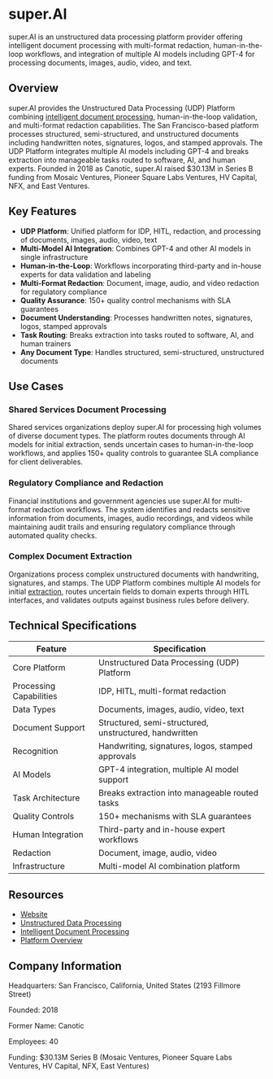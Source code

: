 # super.AI

super.AI is an unstructured data processing platform provider offering intelligent document processing with multi-format redaction, human-in-the-loop workflows, and integration of multiple AI models including GPT-4 for processing documents, images, audio, video, and text.

## Overview

super.AI provides the Unstructured Data Processing (UDP) Platform combining [intelligent document processing](../../capabilities/document-understanding/index.md), human-in-the-loop validation, and multi-format redaction capabilities. The San Francisco-based platform processes structured, semi-structured, and unstructured documents including handwritten notes, signatures, logos, and stamped approvals. The UDP Platform integrates multiple AI models including GPT-4 and breaks extraction into manageable tasks routed to software, AI, and human experts. Founded in 2018 as Canotic, super.AI raised $30.13M in Series B funding from Mosaic Ventures, Pioneer Square Labs Ventures, HV Capital, NFX, and East Ventures.

## Key Features

- **UDP Platform**: Unified platform for IDP, HITL, redaction, and processing of documents, images, audio, video, text
- **Multi-Model AI Integration**: Combines GPT-4 and other AI models in single infrastructure
- **Human-in-the-Loop**: Workflows incorporating third-party and in-house experts for data validation and labeling
- **Multi-Format Redaction**: Document, image, audio, and video redaction for regulatory compliance
- **Quality Assurance**: 150+ quality control mechanisms with SLA guarantees
- **Document Understanding**: Processes handwritten notes, signatures, logos, stamped approvals
- **Task Routing**: Breaks extraction into tasks routed to software, AI, and human trainers
- **Any Document Type**: Handles structured, semi-structured, unstructured documents

## Use Cases

### Shared Services Document Processing

Shared services organizations deploy super.AI for processing high volumes of diverse document types. The platform routes documents through AI models for initial extraction, sends uncertain cases to human-in-the-loop workflows, and applies 150+ quality controls to guarantee SLA compliance for client deliverables.

### Regulatory Compliance and Redaction

Financial institutions and government agencies use super.AI for multi-format redaction workflows. The system identifies and redacts sensitive information from documents, images, audio recordings, and videos while maintaining audit trails and ensuring regulatory compliance through automated quality checks.

### Complex Document Extraction

Organizations process complex unstructured documents with handwriting, signatures, and stamps. The UDP Platform combines multiple AI models for initial [extraction](../../capabilities/extraction/index.md), routes uncertain fields to domain experts through HITL interfaces, and validates outputs against business rules before delivery.

## Technical Specifications

| Feature | Specification |
|---------|---------------|
| Core Platform | Unstructured Data Processing (UDP) Platform |
| Processing Capabilities | IDP, HITL, multi-format redaction |
| Data Types | Documents, images, audio, video, text |
| Document Support | Structured, semi-structured, unstructured, handwritten |
| Recognition | Handwriting, signatures, logos, stamped approvals |
| AI Models | GPT-4 integration, multiple AI model support |
| Task Architecture | Breaks extraction into manageable routed tasks |
| Quality Controls | 150+ mechanisms with SLA guarantees |
| Human Integration | Third-party and in-house expert workflows |
| Redaction | Document, image, audio, video |
| Infrastructure | Multi-model AI combination platform |

## Resources

- [Website](https://super.ai)
- [Unstructured Data Processing](https://super.ai/unstructured-data-processing)
- [Intelligent Document Processing](https://super.ai/intelligent-document-processing)
- [Platform Overview](https://super.ai/how-it-works)

## Company Information

Headquarters: San Francisco, California, United States (2193 Fillmore Street)

Founded: 2018

Former Name: Canotic

Employees: 40

Funding: $30.13M Series B (Mosaic Ventures, Pioneer Square Labs Ventures, HV Capital, NFX, East Ventures) 